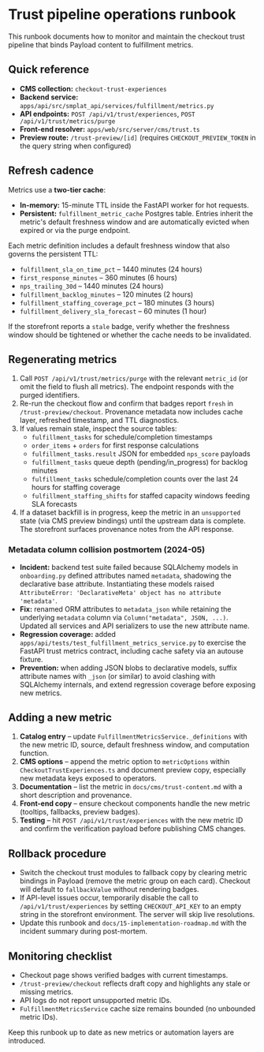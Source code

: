 # Trust pipeline operations runbook

This runbook documents how to monitor and maintain the checkout trust pipeline that binds Payload content to fulfillment metrics.

## Quick reference

- **CMS collection:** `checkout-trust-experiences`
- **Backend service:** `apps/api/src/smplat_api/services/fulfillment/metrics.py`
- **API endpoints:** `POST /api/v1/trust/experiences`, `POST /api/v1/trust/metrics/purge`
- **Front-end resolver:** `apps/web/src/server/cms/trust.ts`
- **Preview route:** `/trust-preview/[id]` (requires `CHECKOUT_PREVIEW_TOKEN` in the query string when configured)

## Refresh cadence

Metrics use a **two-tier cache**:

- **In-memory:** 15-minute TTL inside the FastAPI worker for hot requests.
- **Persistent:** `fulfillment_metric_cache` Postgres table. Entries inherit the metric's default freshness window and are automatically evicted when expired or via the purge endpoint.

Each metric definition includes a default freshness window that also governs the persistent TTL:

- `fulfillment_sla_on_time_pct` – 1440 minutes (24 hours)
- `first_response_minutes` – 360 minutes (6 hours)
- `nps_trailing_30d` – 1440 minutes (24 hours)
- `fulfillment_backlog_minutes` – 120 minutes (2 hours)
- `fulfillment_staffing_coverage_pct` – 180 minutes (3 hours)
- `fulfillment_delivery_sla_forecast` – 60 minutes (1 hour)

If the storefront reports a `stale` badge, verify whether the freshness window should be tightened or whether the cache needs to be invalidated.

## Regenerating metrics

1. Call `POST /api/v1/trust/metrics/purge` with the relevant `metric_id` (or omit the field to flush all metrics). The endpoint responds with the purged identifiers.
2. Re-run the checkout flow and confirm that badges report `fresh` in `/trust-preview/checkout`. Provenance metadata now includes cache layer, refreshed timestamp, and TTL diagnostics.
3. If values remain stale, inspect the source tables:
   - `fulfillment_tasks` for schedule/completion timestamps
   - `order_items` + `orders` for first response calculations
   - `fulfillment_tasks.result` JSON for embedded `nps_score` payloads
   - `fulfillment_tasks` queue depth (pending/in_progress) for backlog minutes
   - `fulfillment_tasks` schedule/completion counts over the last 24 hours for staffing coverage
   - `fulfillment_staffing_shifts` for staffed capacity windows feeding SLA forecasts
4. If a dataset backfill is in progress, keep the metric in an `unsupported` state (via CMS preview bindings) until the upstream data is complete. The storefront surfaces provenance notes from the API response.

### Metadata column collision postmortem (2024-05)

- **Incident:** backend test suite failed because SQLAlchemy models in `onboarding.py` defined attributes named `metadata`, shadowing the declarative base attribute. Instantiating these models raised `AttributeError: 'DeclarativeMeta' object has no attribute 'metadata'`.
- **Fix:** renamed ORM attributes to `metadata_json` while retaining the underlying `metadata` column via `Column("metadata", JSON, ...)`. Updated all services and API serializers to use the new attribute name.
- **Regression coverage:** added `apps/api/tests/test_fulfillment_metrics_service.py` to exercise the FastAPI trust metrics contract, including cache safety via an autouse fixture.
- **Prevention:** when adding JSON blobs to declarative models, suffix attribute names with `_json` (or similar) to avoid clashing with SQLAlchemy internals, and extend regression coverage before exposing new metrics.

## Adding a new metric

1. **Catalog entry** – update `FulfillmentMetricsService._definitions` with the new metric ID, source, default freshness window, and computation function.
2. **CMS options** – append the metric option to `metricOptions` within `CheckoutTrustExperiences.ts` and document preview copy, especially new metadata keys exposed to operators.
3. **Documentation** – list the metric in `docs/cms/trust-content.md` with a short description and provenance.
4. **Front-end copy** – ensure checkout components handle the new metric (tooltips, fallbacks, preview badges).
5. **Testing** – hit `POST /api/v1/trust/experiences` with the new metric ID and confirm the verification payload before publishing CMS changes.

## Rollback procedure

- Switch the checkout trust modules to fallback copy by clearing metric bindings in Payload (remove the metric group on each card). Checkout will default to `fallbackValue` without rendering badges.
- If API-level issues occur, temporarily disable the call to `/api/v1/trust/experiences` by setting `CHECKOUT_API_KEY` to an empty string in the storefront environment. The server will skip live resolutions.
- Update this runbook and `docs/15-implementation-roadmap.md` with the incident summary during post-mortem.

## Monitoring checklist

- Checkout page shows verified badges with current timestamps.
- `/trust-preview/checkout` reflects draft copy and highlights any stale or missing metrics.
- API logs do not report unsupported metric IDs.
- `FulfillmentMetricsService` cache size remains bounded (no unbounded metric IDs).

Keep this runbook up to date as new metrics or automation layers are introduced.
